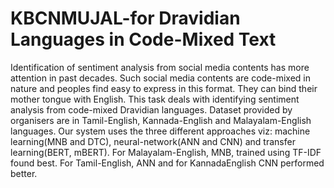 # KBCNMUJAL-for Dravidian Languages in Code-Mixed Text
Identification of sentiment analysis from social media contents has more attention in past decades.
Such social media contents are code-mixed in nature and peoples find easy to express in this format.
They can bind their mother tongue with English. This task deals with identifying sentiment analysis
from code-mixed Dravidian languages. Dataset provided by organisers are in Tamil-English, Kannada-English and Malayalam-English languages. Our system uses the three different approaches viz: machine learning(MNB and DTC), neural-network(ANN and CNN) and transfer learning(BERT, mBERT). For
Malayalam-English, MNB, trained using TF-IDF found best. For Tamil-English, ANN and for KannadaEnglish CNN performed better.

